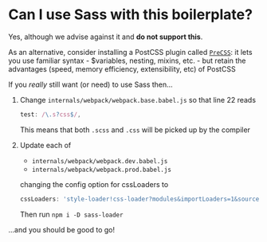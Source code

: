 # Can I use Sass with this boilerplate?

Yes, although we advise against it and **do not support this**.

As an alternative, consider installing a PostCSS plugin called [`PreCSS`](https://github.com/jonathantneal/precss):
it lets you use familiar syntax - $variables, nesting, mixins, etc. - but retain
the advantages (speed, memory efficiency, extensibility, etc) of PostCSS

If you _really_ still want (or need) to use Sass then...

1. Change `internals/webpack/webpack.base.babel.js` so that line 22 reads
    ```JavaScript
    test: /\.s?css$/,
    ```

    This means that both `.scss` and `.css` will be picked up by the compiler

1. Update each of

    - `internals/webpack/webpack.dev.babel.js`
    - `internals/webpack/webpack.prod.babel.js`

    changing the config option for cssLoaders to

    ```JavaScript
    cssLoaders: 'style-loader!css-loader?modules&importLoaders=1&sourceMap!postcss-loader!sass-loader',
    ```

    Then run `npm i -D sass-loader`

...and you should be good to go!
